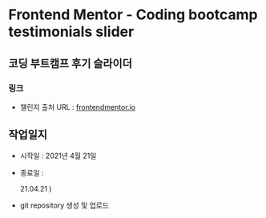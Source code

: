 # Frontend Mentor - Coding bootcamp testimonials slider

## 코딩 부트캠프 후기 슬라이더

### 링크

- 챌린지 출처 URL : [frontendmentor.io](https://www.frontendmentor.io/challenges/coding-bootcamp-testimonials-slider-4FNyLA8JL)

## 작업일지

- 시작일 : 2021년 4월 21일
- 종료일 :

  21.04.21 )

- git repository 생성 및 업로드
